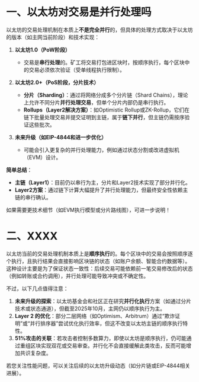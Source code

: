 
# 一、以太坊对交易是并行处理吗

以太坊的交易处理机制在本质上**不是完全并行**的，但具体的处理方式取决于以太坊的版本（如主网当前阶段）和技术实现：

1. **以太坊1.0（PoW阶段）**  
   - 交易是**串行处理**的。矿工将交易打包进区块时，按顺序执行，每个区块中的交易必须依次验证（受单线程执行限制）。

2. **以太坊2.0+（PoS阶段，分片技术）**  
   - **分片（Sharding）**：通过将网络分成多个分片链（Shard Chains），理论上允许不同分片**并行处理交易**，但单个分片内部仍是串行执行。
   - **Rollups（Layer2解决方案）**：如Optimistic Rollup或ZK-Rollup，它们在链下批量处理交易并提交证明到主链，属于**链下并行**，但主链仍需按序验证这些批次。

3. **未来升级（如EIP-4844和进一步优化）**  
   - 可能会引入更复杂的并行处理能力，例如通过状态分割或改进虚拟机（EVM）设计。

**简单总结**：  
- **主链（Layer1）**：目前仍以串行为主，分片和Layer2技术实现了部分并行化。  
- **Layer2方案**：通过链下计算大幅提升了并行处理能力，但最终安全性依赖主链的串行确认。

如果需要更技术细节（如EVM执行模型或分片路线图），可进一步说明！

# 二、XXXX


以太坊当前的交易处理机制本质上是**顺序执行**的。每个区块中的交易会按照顺序逐个执行，且执行结果会直接影响区块链的状态（如账户余额、智能合约数据等）。这种设计主要是为了保证状态一致性：后续交易可能依赖前一笔交易修改后的状态（例如转账或合约调用），并行处理可能导致冲突或不确定性。

不过，以下几点值得注意：
1. **未来升级的探索**：以太坊基金会和社区正在研究**并行化执行**方案（如通过分片技术或状态通道），但截至2025年10月，主网仍以顺序执行为主。
2. **Layer 2 的优化**：部分二层网络（如Optimism、Arbitrum）通过“欺诈证明”或“并行排序器”尝试优化执行效率，但这不改变以太坊主链的顺序执行特性。
3. **51%攻击的关联**：若攻击者控制多数算力，即使以太坊是顺序执行，仍可能通过重组区块实现双花或交易审查。并行化不会直接缓解此类攻击，反而可能增加共识复杂度。

若您关注性能问题，可以关注后续的以太坊升级动态（如分片链或EIP-4844相关进展）。
